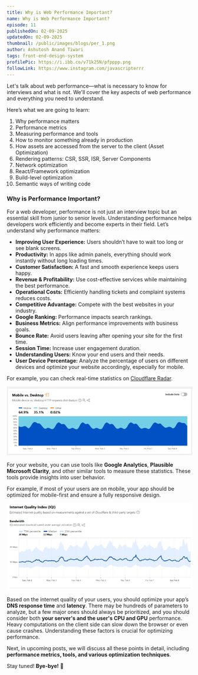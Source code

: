 ```yaml
---
title: Why is Web Performance Important?
name: Why is Web Performance Important?
episode: 11
publishedOn: 02-09-2025
updatedOn: 02-09-2025
thumbnail: /public/images/blogs/per_1.png
author: Ashutosh Anand Tiwari
tags: front-end-design-system
profilePic: https://i.ibb.co/v71k25N/pfpppp.png
followLink: https://www.instagram.com/javascripterrr
---
```

Let's talk about web performance—what is necessary to know for interviews and what is not. We'll cover the key aspects of web performance and everything you need to understand.

Here’s what we are going to learn:

1. Why performance matters
2. Performance metrics
3. Measuring performance and tools
4. How to monitor something already in production
5. How assets are accessed from the server to the client (Asset Optimization)
6. Rendering patterns: CSR, SSR, ISR, Server Components
7. Network optimization
8. React/Framework optimization
9. Build-level optimization
10. Semantic ways of writing code

### Why is Performance Important?

For a web developer, performance is not just an interview topic but an essential skill from junior to senior levels. Understanding performance helps developers work efficiently and become experts in their field. Let’s understand why performance matters:

* **Improving User Experience:** Users shouldn’t have to wait too long or see blank screens.
* **Productivity:** In apps like admin panels, everything should work instantly without long loading times.
* **Customer Satisfaction:** A fast and smooth experience keeps users happy.
* **Revenue & Profitability:** Use cost-effective services while maintaining the best performance.
* **Operational Costs:** Efficiently handling tickets and complaint systems reduces costs.
* **Competitive Advantage:** Compete with the best websites in your industry.
* **Google Ranking:** Performance impacts search rankings.
* **Business Metrics:** Align performance improvements with business goals.
* **Bounce Rate:** Avoid users leaving after opening your site for the first time.
* **Session Time:** Increase user engagement duration.
* **Understanding Users:** Know your end users and their needs.
* **User Device Percentage:** Analyze the percentage of users on different devices and optimize your website accordingly, especially for mobile.

For example, you can check real-time statistics on [Cloudflare Radar](https://radar.cloudflare.com/).

![image.png](/public/images/blogs/per_2.png)

For your website, you can use tools like **Google Analytics**, **Plausible Microsoft Clarity**, and other similar tools to measure these statistics. These tools provide insights into user behavior.

For example, if most of your users are on mobile, your app should be optimized for mobile-first and ensure a fully responsive design.

![image.png](/public/images/blogs/per_3.png)

Based on the internet quality of your users, you should optimize your app’s **DNS response time** and **latency**. There may be hundreds of parameters to analyze, but a few major ones should always be prioritized, and you should consider both **your server's and the user's CPU and GPU** performance. Heavy computations on the client side can slow down the browser or even cause crashes. Understanding these factors is crucial for optimizing performance.

Next, in upcoming posts, we will discuss all these points in detail, including **performance metrics, tools, and various optimization techniques**.

Stay tuned! **Bye-bye!** 🚀
